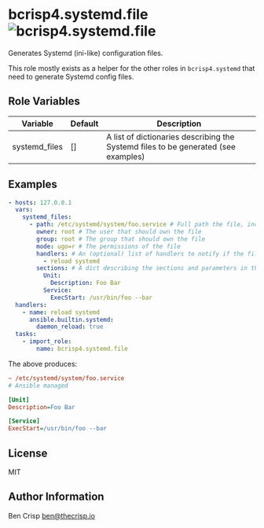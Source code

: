 # bcrisp4.systemd.file ![bcrisp4.systemd.file](https://github.com/bcrisp4/ansible-collection-systemd/workflows/bcrisp4.systemd.file/badge.svg)

Generates Systemd (ini-like) configuration files.

This role mostly exists as a helper for the other roles in `bcrisp4.systemd` that need to generate Systemd config files.

## Role Variables

| Variable      | Default | Description                                                                        |
|---------------|---------|------------------------------------------------------------------------------------|
| systemd_files | []      | A list of dictionaries describing the Systemd files to be generated (see examples) |

## Examples

```yaml
- hosts: 127.0.0.1
  vars:
    systemd_files:
      - path: /etc/systemd/system/foo.service # Full path the file, including the extension
        owner: root # The user that should own the file
        group: root # The group that should own the file
        mode: ugo=r # The permissions of the file
        handlers: # An (optional) list of handlers to notify if the file has changed
          - reload systemd
        sections: # A dict describing the sections and parameters in the file
          Unit:
            Description: Foo Bar
          Service:
            ExecStart: /usr/bin/foo --bar
  handlers:
    - name: reload systemd
      ansible.builtin.systemd:
        daemon_reload: true
  tasks:
    - import_role:
        name: bcrisp4.systemd.file
```

The above produces:
```ini
~ /etc/systemd/system/foo.service
# Ansible managed

[Unit]
Description=Foo Bar

[Service]
ExecStart=/usr/bin/foo --bar
```

## License

MIT

## Author Information

Ben Crisp <ben@thecrisp.io>
